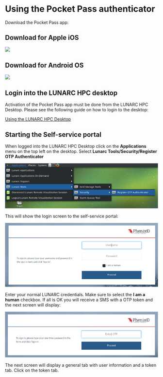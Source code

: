 # Using the Pocket Pass authenticator

Download the Pocket Pass app:

## Download for Apple iOS

<a href="https://itunes.apple.com/se/app/phenixid-pocket-pass/id1071318323?mt=8" target="_blank"><img class="ios" src="https://www.phenixid.se/wp-content/themes/phenixid/images/app-store.svg" width=150></a>

## Download for Android OS

<a href="https://play.google.com/store/apps/details?id=com.phenixidentity.pocketpass" target="_blank"><img src="https://www.phenixid.se/wp-content/themes/phenixid/images/google-play.png" width=160></a>

## Login into the LUNARC HPC desktop

Activation of the Pocket Pass app must be done from the LUNARC HPC Desktop. Please see the following guide on how to login to the desktop:

[Using the LUNARC HPC Desktop](http://lunarc-documentation.readthedocs.io/en/latest/using_hpc_desktop "Using the LUNARC HPC Desktop")

## Starting the Self-service portal

When logged into the LUNARC HPC Desktop click on the **Applications** menu on the top left on the desktop. Select **Lunarc Tools/Security/Register OTP Authenticator**

![sample screen](images/authenticator_menu.png "Desktop sample screen")

This will show the login screen to the self-service portal:

![sample screen](images/selfservice_login.png "Desktop sample screen")

Enter your normal LUNARC credentials. Make sure to select the **I am a human** checkbox. If all is OK you will receive a SMS with a OTP token and the next screen will display:

![sample screen](images/selfservice_otp.png "Desktop sample screen")

The next screen will display a general tab with user information and a token tab. Click on the token tab.



